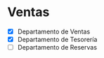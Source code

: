 # Ventas

- [x] Departamento de Ventas
- [x] Departamento de Tesorería
- [ ] Departamento de Reservas
